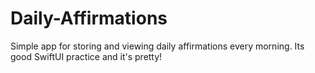 # Daily-Affirmations
Simple app for storing and viewing daily affirmations every morning. Its good SwiftUI practice and it's pretty!
